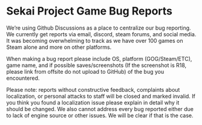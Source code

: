 # Sekai Project Game Bug Reports
We’re using Github Discussions as a place to centralize our bug reporting. We currently get reports via email, discord, steam forums, and social media. It was becoming overwhelming to track as we have over 100 games on Steam alone and more on other platforms.

When making a bug report please include OS, platform (GOG/Steam/ETC), game name, and if possible saves/screenshots (If the screenshot is R18, please link from offsite do not upload to GitHub) of the bug you encountered.

Please note: reports without constructive feedback, complaints about localization, or personal attacks to staff will be closed and marked invalid. If you think you found a localization issue please explain in detail why it should be changed. We also cannot address every bug reported either due to lack of engine source or other issues. We will be clear if that is the case.

